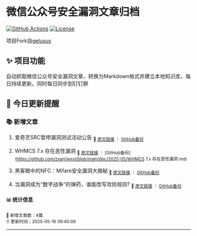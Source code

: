 # 微信公众号安全漏洞文章归档

[![GitHub Actions](https://github.com/gelusus/wxvl/actions/workflows/update_today.yml/badge.svg)](https://github.com/gelusus/wxvl/actions)
[![License](https://img.shields.io/badge/license-MIT-blue.svg)](LICENSE)

项目Fork自[gelusus](https://github.com/gelusus/wxvl)

## ✨ 项目功能

自动抓取微信公众号安全漏洞文章，转换为Markdown格式并建立本地知识库，每日持续更新。同时每日同步到钉钉群



## 📢 今日更新提醒

### 📚 新增文章

1. 爱奇艺SRC暂停漏洞测试活动公告 <sub>🔗 [原文链接](https://mp.weixin.qq.com/s?__biz=MzI0OTIwMjE2NA==&mid=2247485943&idx=1&sn=dbecf68b3773ff21ac6c9ab455ef6eb4) ｜ [GitHub备份](https://github.com/zxarj/wxvl/blob/main/doc/2025-05/爱奇艺SRC暂停漏洞测试活动公告.md)</sub>  

2. WHMCS 7.x 存在恶性漏洞 <sub>🔗 [原文链接](https://mp.weixin.qq.com/s?__biz=MzkzMTYyMDk1Nw==&mid=2247483832&idx=1&sn=ea46c8f3ea361b02418e27a68c36cfb3) ｜ [GitHub备份](https://github.com/zxarj/wxvl/blob/main/doc/2025-05/WHMCS 7.x 存在恶性漏洞.md)</sub>  

3. 黑客眼中的NFC：Mifare安全漏洞大揭秘 <sub>🔗 [原文链接](https://mp.weixin.qq.com/s?__biz=MzUzMDUxNTE1Mw==&mid=2247512208&idx=1&sn=764625667fa8c9d62423b2d8f4ff7c13) ｜ [GitHub备份](https://github.com/zxarj/wxvl/blob/main/doc/2025-05/黑客眼中的NFC：Mifare安全漏洞大揭秘.md)</sub>  

4. 当漏洞成为“数字战争”的弹药，谁能改写攻防规则? <sub>🔗 [原文链接](https://mp.weixin.qq.com/s?__biz=MzkxMDU5MzY0NQ==&mid=2247484646&idx=1&sn=beff017a744912f0d5e8202ca0494fa8) ｜ [GitHub备份](https://github.com/zxarj/wxvl/blob/main/doc/2025-05/当漏洞成为“数字战争”的弹药，谁能改写攻防规则?.md)</sub>  

#### 📊 统计信息

<sub>📝 新增文章数：4篇</sub>  
<sub>⏰ 更新时间：2025-05-19 09:40:06</sub>

---
